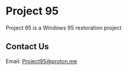 # Project 95
Project 95 is a Windows 95 restoration project
## Contact Us
Email: Project95@proton.me
